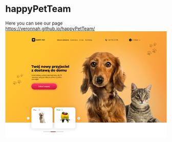 # happyPetTeam
Here you can see our page <br>
https://veronnah.github.io/happyPetTeam/
![preview img](/preview.png)
